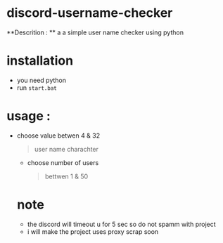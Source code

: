 # discord-username-checker
**Descrition : ** a a simple user name checker using python 
# installation
- you need python
- run `start.bat`
# usage :
- choose value betwen 4 & 32
  > user name charachter
  - choose number of users
    > bettwen 1 & 50
  # note
  - the discord will timeout u for 5 sec so do not spamm with project
  - i will make the project uses proxy scrap soon
